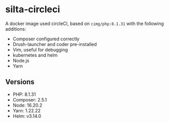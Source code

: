 # silta-circleci
A docker image used circleCI, based on `cimg/php:8.1.31` with the following additions:

- Composer configured correctly
- Drush-launcher and coder pre-installed
- Vim, useful for debugging
- kubernetes and helm
- Node.js
- Yarn

## Versions
- PHP: 8.1.31
- Composer: 2.5.1
- Node: 16.20.2
- Yarn: 1.22.22
- Helm: v3.14.0
